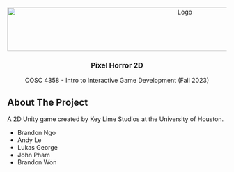 <!-- Improved compatibility of back to top link: See: https://github.com/othneildrew/Best-README-Template/pull/73 -->
<a name="readme-top"></a>
<!--
*** Thanks for checking out the Best-README-Template. If you have a suggestion
*** that would make this better, please fork the repo and create a pull request
*** or simply open an issue with the tag "enhancement".
*** Don't forget to give the project a star!
*** Thanks again! Now go create something AMAZING! :D
-->




<!-- PROJECT LOGO -->
<br />
<div align="center">
  <a href="https://github.com/phamstatic/Fuel-Prediction-Application">
    <img src="https://github.com/wontinny/Pixel-Horror-2D/blob/main/pixel%20horror/Assets/UI/Game%20Title.png" alt="Logo" width="800" height="100">
  </a>

<h3 align="center">Pixel Horror 2D</h3>

  <p align="center">
    COSC 4358 - Intro to Interactive Game Development (Fall 2023)
  </p>
</div>

<!-- ABOUT THE PROJECT -->
## About The Project

A 2D Unity game created by Key Lime Studios at the University of Houston.
- Brandon Ngo
- Andy Le
- Lukas George
- John Pham
- Brandon Won
